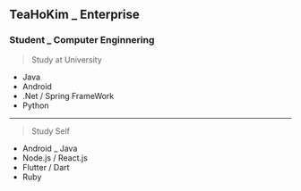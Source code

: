 ## TeaHoKim _ Enterprise 
### Student _ Computer Enginnering 
> Study at University
* Java        
* Android
* .Net / Spring FrameWork
* Python
---

> Study Self
* Android _ Java
* Node.js / React.js
* Flutter / Dart
* Ruby

<!--
### Hi there 👋
**Enterprise09/Enterprise09** is a ✨ _special_ ✨ repository because its `README.md` (this file) appears on your GitHub profile.

Here are some ideas to get you started:

- 🔭 I’m currently working on ...
- 🌱 I’m currently learning ...
- 👯 I’m looking to collaborate on ...
- 🤔 I’m looking for help with ...
- 💬 Ask me about ...
- 📫 How to reach me: ...
- 😄 Pronouns: ...
- ⚡ Fun fact: ...
-->
